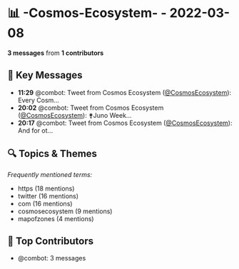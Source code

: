 # 📊 -Cosmos-Ecosystem- - 2022-03-08
**3 messages** from **1 contributors**

## 💬 Key Messages
- **11:29** @combot: Tweet from Cosmos Ecosystem ([@CosmosEcosystem](https://twitter.com/CosmosEcosystem)):
Every Cosm...
- **20:02** @combot: Tweet from Cosmos Ecosystem ([@CosmosEcosystem](https://twitter.com/CosmosEcosystem)):
⚵Juno Week...
- **20:17** @combot: Tweet from Cosmos Ecosystem ([@CosmosEcosystem](https://twitter.com/CosmosEcosystem)):
And for ot...

## 🔍 Topics & Themes
*Frequently mentioned terms:*
- https (18 mentions)
- twitter (16 mentions)
- com (16 mentions)
- cosmosecosystem (9 mentions)
- mapofzones (4 mentions)

## 👥 Top Contributors
- @combot: 3 messages